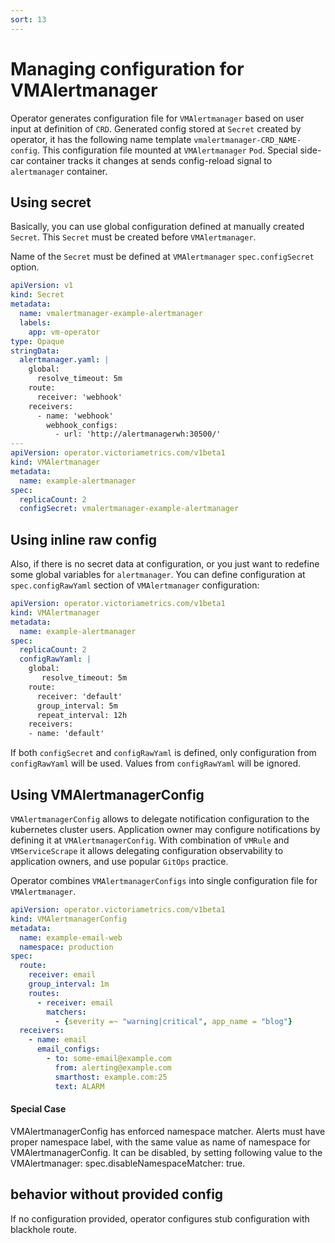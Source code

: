 ```yaml
---
sort: 13
---
```


# Managing configuration for VMAlertmanager

 Operator generates configuration file for `VMAlertmanager` based on user input at definition of `CRD`.
Generated config stored at `Secret` created by operator, it has the following name template `vmalertmanager-CRD_NAME-config`.
This configuration file mounted at `VMAlertmanager` `Pod`. Special side-car container tracks it changes at sends config-reload signal to `alertmanager` container.

## Using secret

 Basically, you can use global configuration defined at manually created `Secret`. This `Secret` must be created before `VMAlertmanager`.

Name of the `Secret` must be defined at `VMAlertmanager` `spec.configSecret` option.

```yaml
apiVersion: v1
kind: Secret
metadata:
  name: vmalertmanager-example-alertmanager
  labels:
    app: vm-operator
type: Opaque
stringData:
  alertmanager.yaml: |
    global:
      resolve_timeout: 5m
    route:
      receiver: 'webhook'
    receivers:
      - name: 'webhook'
        webhook_configs:
          - url: 'http://alertmanagerwh:30500/'
---
apiVersion: operator.victoriametrics.com/v1beta1
kind: VMAlertmanager
metadata:
  name: example-alertmanager
spec:
  replicaCount: 2
  configSecret: vmalertmanager-example-alertmanager
```

## Using inline raw config

 Also, if there is no secret data at configuration, or you just want to redefine some global variables for `alertmanager`.
You can define configuration at `spec.configRawYaml` section of `VMAlertmanager` configuration:
```yaml
apiVersion: operator.victoriametrics.com/v1beta1
kind: VMAlertmanager
metadata:
  name: example-alertmanager
spec:
  replicaCount: 2
  configRawYaml: |
    global:
       resolve_timeout: 5m
    route:
      receiver: 'default'
      group_interval: 5m
      repeat_interval: 12h
    receivers:
    - name: 'default'
```

 If both `configSecret` and `configRawYaml` is defined, only configuration from `configRawYaml` will be used. Values from `configRawYaml` will be ignored.

## Using VMAlertmanagerConfig
  `VMAlertmanagerConfig` allows to delegate notification configuration to the kubernetes cluster users. 
  Application owner may configure notifications by defining it at `VMAlertmanagerConfig`. 
  With combination of `VMRule` and `VMServiceScrape` it allows delegating configuration observability to application owners, and use popular `GitOps` practice.

 Operator combines `VMAlertmanagerConfigs` into single configuration file for `VMAlertmanager`.

```yaml
apiVersion: operator.victoriametrics.com/v1beta1
kind: VMAlertmanagerConfig
metadata:
  name: example-email-web
  namespace: production
spec:
  route:
    receiver: email
    group_interval: 1m
    routes:
      - receiver: email
        matchers:
          - {severity =~ "warning|critical", app_name = "blog"}
  receivers:
    - name: email
      email_configs:
        - to: some-email@example.com
          from: alerting@example.com
          smarthost: example.com:25
          text: ALARM
```

#### Special Case
 VMAlertmanagerConfig has enforced namespace matcher. 
Alerts must have proper namespace label, with the same value as name of namespace for VMAlertmanagerConfig.
It can be disabled, by setting following value to the VMAlertmanager: spec.disableNamespaceMatcher: true.

## behavior without provided config

 If no configuration provided, operator configures stub configuration with blackhole route.